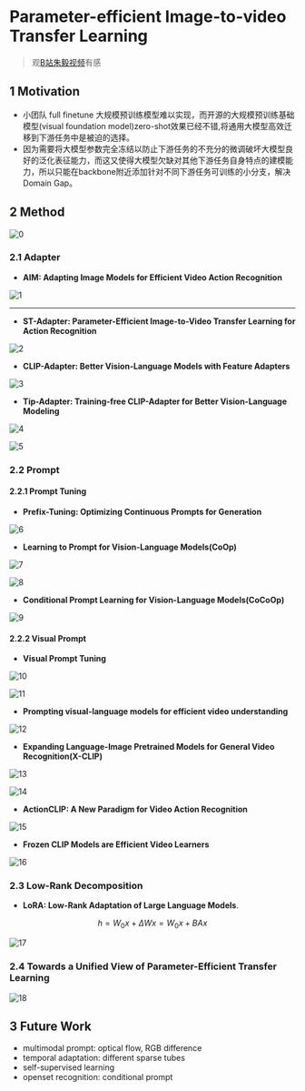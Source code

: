# Parameter-efficient Image-to-video Transfer Learning

> 观[B站朱毅视频](https://www.bilibili.com/video/BV1oX4y1d7X6?t=1323.2)有感

## 1 Motivation

- 小团队 full finetune 大规模预训练模型难以实现，而开源的大规模预训练基础模型(visual foundation model)zero-shot效果已经不错,将通用大模型高效迁移到下游任务中是被迫的选择。
- 因为需要将大模型参数完全冻结以防止下游任务的不充分的微调破坏大模型良好的泛化表征能力，而这又使得大模型欠缺对其他下游任务自身特点的建模能力，所以只能在backbone附近添加针对不同下游任务可训练的小分支，解决Domain Gap。

## 2 Method

![0](images/PETL_1.png)

### 2.1 Adapter

- **AIM: Adapting Image Models for Efficient Video Action Recognition**

![1](images/AIM_1.png)

---

- **ST-Adapter: Parameter-Efficient Image-to-Video Transfer Learning for Action Recognition**

![2](images/ST-Adapter_1.png)

- **CLIP-Adapter: Better Vision-Language Models with Feature Adapters**

![3](images/CLIP-Adapter_1.png)

- **Tip-Adapter: Training-free CLIP-Adapter for Better Vision-Language Modeling**

![4](images/TIP-Adapter_1.png)

![5](images/TIP-Adapter_2.png)

### 2.2 Prompt

#### 2.2.1 Prompt Tuning

- **Prefix-Tuning: Optimizing Continuous Prompts for Generation**

![6](images/prefix-tuning_1.png)

- **Learning to Prompt for Vision-Language Models(CoOp)**

![7](images/CoOp_1.png)

![8](images/CoOp_2.png)

- **Conditional Prompt Learning for Vision-Language Models(CoCoOp)**

![9](images/CoCoOp_1.png)

#### 2.2.2 Visual Prompt

- **Visual Prompt Tuning**

![10](images/VisualPT_1.png)

![11](images/VisualPT_2.png)

- **Prompting visual-language models for efficient video understanding**

![12](images/I-VL_1.png)

- **Expanding Language-Image Pretrained Models for General Video Recognition(X-CLIP)**

![13](images/XCLIP_1.png)

![14](images/XCLIP_2.png)

- **ActionCLIP: A New Paradigm for Video Action Recognition**

![15](images/ActionCLIP_1.png)

- **Frozen CLIP Models are Efficient Video Learners**

![16](images/EVL_1.png)

### 2.3 Low-Rank Decomposition

- **LoRA: Low-Rank Adaptation of Large Language Models**.

$$
h=W_0 x+\Delta W x=W_0 x+B A x
$$

![17](images/LoRA_1.png)

### 2.4 Towards a Unified View of Parameter-Efficient Transfer Learning

![18](images/PETL_2.png)

## 3 Future Work

- multimodal prompt: optical flow, RGB difference
- temporal adaptation: different sparse tubes
- self-supervised learning
- openset recognition: conditional prompt
